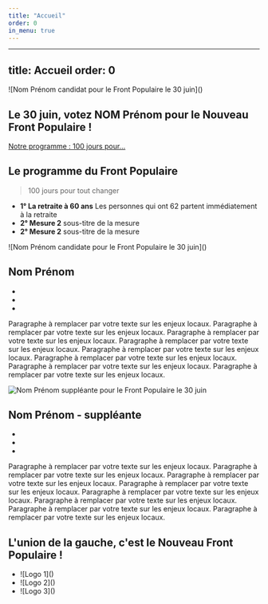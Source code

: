 ```yaml
---
title: "Accueil"
order: 0
in_menu: true
---
```

---
title: Accueil
order: 0
---

<section class="entete">
  <!-- Ci-dessous la photo de votre candidat·e -->
  ![Nom Prénom candidat pour le Front Populaire le 30 juin]()

# Le 30 juin, votez NOM Prénom pour le Nouveau Front Populaire !

  <a href="">Notre programme : 100 jours pour…</a>

</section>

<section class="programme">

  ## Le programme du Front Populaire
> 100 jours pour tout changer

<ul>
  <li>
    <strong>1° La retraite à 60 ans</strong>
    Les personnes qui ont 62 partent immédiatement à la retraite
  </li>
  <li>
    <strong>2° Mesure 2</strong>
    sous-titre de la mesure
  </li>
  <li>
    <strong>2° Mesure 2</strong>
    sous-titre de la mesure
  </li>
</ul>

</section>

<section class="candidature">
  <!-- Ci-dessous la photo de votre candidat·e -->
  ![Nom Prénom candidate pour le Front Populaire le 30 juin]()

## Nom Prénom

  <!-- Ci-dessous 3 points à retenir sur votre candidat·e (faire court !) -->
- 
- 
-  

  <!-- Ci-dessous un petit texte reprenant 2 ou 3 mesures nationales en les déclinant sur les impacts locaux. -->
Paragraphe à remplacer par votre texte sur les enjeux locaux. Paragraphe à remplacer par votre texte sur les enjeux locaux. Paragraphe à remplacer par votre texte sur les enjeux locaux. Paragraphe à remplacer par votre texte sur les enjeux locaux. Paragraphe à remplacer par votre texte sur les enjeux locaux. Paragraphe à remplacer par votre texte sur les enjeux locaux. Paragraphe à remplacer par votre texte sur les enjeux locaux. Paragraphe à remplacer par votre texte sur les enjeux locaux. 

<!-- Si besoin car non présent·e sur la 1e photo, ci-dessous la photo de votre suppléant·e -->
  ![Nom Prénom suppléante pour le Front Populaire le 30 juin]()

## Nom Prénom - suppléante

  <!-- Ci-dessous 3 points à retenir sur votre candidat·e (faire court !) -->
- 
- 
-  

  <!-- Ci-dessous un petit texte reprenant 2 ou 3 mesures nationales en les déclinant sur les impacts locaux. -->
Paragraphe à remplacer par votre texte sur les enjeux locaux. Paragraphe à remplacer par votre texte sur les enjeux locaux. Paragraphe à remplacer par votre texte sur les enjeux locaux. Paragraphe à remplacer par votre texte sur les enjeux locaux. Paragraphe à remplacer par votre texte sur les enjeux locaux. Paragraphe à remplacer par votre texte sur les enjeux locaux. Paragraphe à remplacer par votre texte sur les enjeux locaux. Paragraphe à remplacer par votre texte sur les enjeux locaux. 

  
</section>

<section class="logos_partis">

  ## L'union de la gauche, c'est le Nouveau Front Populaire !

<ul>
  <li>
    ![Logo 1]()
  </li>
  <li>
    ![Logo 2]()
  </li>
  <li>
    ![Logo 3]()
  </li>
</ul>

</section>

<section class="logos_partis">

</section> 